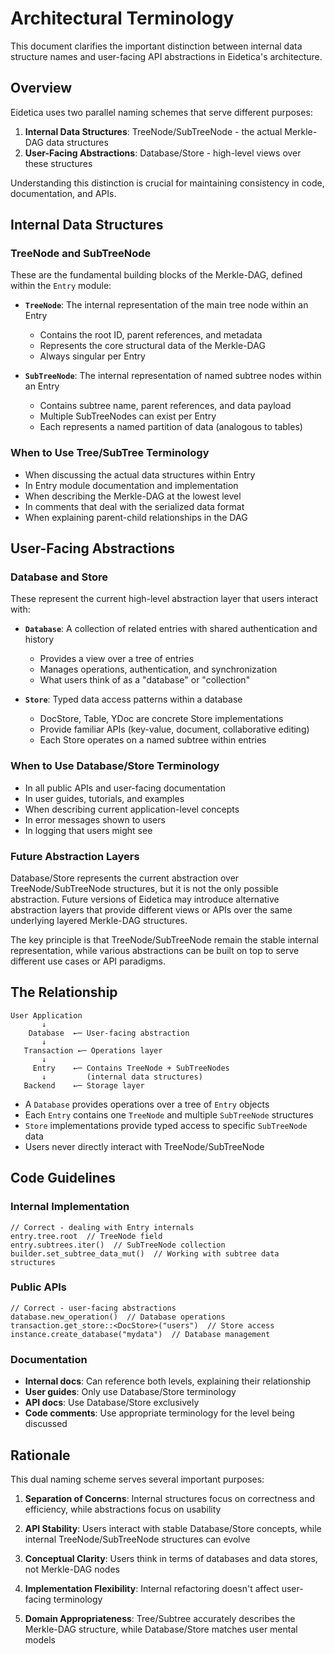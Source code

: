 # Architectural Terminology

This document clarifies the important distinction between internal data structure names and user-facing API abstractions in Eidetica's architecture.

## Overview

Eidetica uses two parallel naming schemes that serve different purposes:

1. **Internal Data Structures**: TreeNode/SubTreeNode - the actual Merkle-DAG data structures
2. **User-Facing Abstractions**: Database/Store - high-level views over these structures

Understanding this distinction is crucial for maintaining consistency in code, documentation, and APIs.

## Internal Data Structures

### TreeNode and SubTreeNode

These are the fundamental building blocks of the Merkle-DAG, defined within the `Entry` module:

- **`TreeNode`**: The internal representation of the main tree node within an Entry

  - Contains the root ID, parent references, and metadata
  - Represents the core structural data of the Merkle-DAG
  - Always singular per Entry

- **`SubTreeNode`**: The internal representation of named subtree nodes within an Entry
  - Contains subtree name, parent references, and data payload
  - Multiple SubTreeNodes can exist per Entry
  - Each represents a named partition of data (analogous to tables)

### When to Use Tree/SubTree Terminology

- When discussing the actual data structures within Entry
- In Entry module documentation and implementation
- When describing the Merkle-DAG at the lowest level
- In comments that deal with the serialized data format
- When explaining parent-child relationships in the DAG

## User-Facing Abstractions

### Database and Store

These represent the current high-level abstraction layer that users interact with:

- **`Database`**: A collection of related entries with shared authentication and history

  - Provides a view over a tree of entries
  - Manages operations, authentication, and synchronization
  - What users think of as a "database" or "collection"

- **`Store`**: Typed data access patterns within a database
  - DocStore, Table, YDoc are concrete Store implementations
  - Provide familiar APIs (key-value, document, collaborative editing)
  - Each Store operates on a named subtree within entries

### When to Use Database/Store Terminology

- In all public APIs and user-facing documentation
- In user guides, tutorials, and examples
- When describing current application-level concepts
- In error messages shown to users
- In logging that users might see

### Future Abstraction Layers

Database/Store represents the current abstraction over TreeNode/SubTreeNode structures, but it is not the only possible abstraction. Future versions of Eidetica may introduce alternative abstraction layers that provide different views or APIs over the same underlying layered Merkle-DAG structures.

The key principle is that TreeNode/SubTreeNode remain the stable internal representation, while various abstractions can be built on top to serve different use cases or API paradigms.

## The Relationship

```text
User Application
       ↓
    Database  ←─ User-facing abstraction
       ↓
   Transaction ←─ Operations layer
       ↓
     Entry    ←─ Contains TreeNode + SubTreeNodes
       ↓         (internal data structures)
   Backend    ←─ Storage layer
```

- A `Database` provides operations over a tree of `Entry` objects
- Each `Entry` contains one `TreeNode` and multiple `SubTreeNode` structures
- `Store` implementations provide typed access to specific `SubTreeNode` data
- Users never directly interact with TreeNode/SubTreeNode

## Code Guidelines

### Internal Implementation

```rust,ignore
// Correct - dealing with Entry internals
entry.tree.root  // TreeNode field
entry.subtrees.iter()  // SubTreeNode collection
builder.set_subtree_data_mut()  // Working with subtree data structures
```

### Public APIs

```rust,ignore
// Correct - user-facing abstractions
database.new_operation()  // Database operations
transaction.get_store::<DocStore>("users")  // Store access
instance.create_database("mydata")  // Database management
```

### Documentation

- **Internal docs**: Can reference both levels, explaining their relationship
- **User guides**: Only use Database/Store terminology
- **API docs**: Use Database/Store exclusively
- **Code comments**: Use appropriate terminology for the level being discussed

## Rationale

This dual naming scheme serves several important purposes:

1. **Separation of Concerns**: Internal structures focus on correctness and efficiency, while abstractions focus on usability

2. **API Stability**: Users interact with stable Database/Store concepts, while internal TreeNode/SubTreeNode structures can evolve

3. **Conceptual Clarity**: Users think in terms of databases and data stores, not Merkle-DAG nodes

4. **Implementation Flexibility**: Internal refactoring doesn't affect user-facing terminology

5. **Domain Appropriateness**: Tree/Subtree accurately describes the Merkle-DAG structure, while Database/Store matches user mental models
